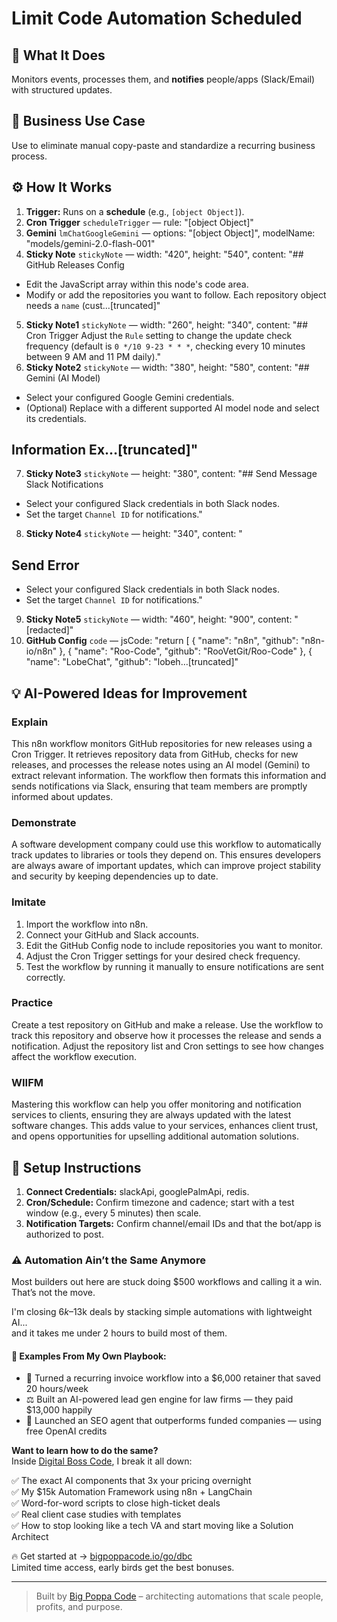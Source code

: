 # Limit Code Automation Scheduled
  ## 🚀 What It Does
  Monitors events, processes them, and **notifies** people/apps (Slack/Email) with structured updates.
  
  ## 💼 Business Use Case
  Use to eliminate manual copy-paste and standardize a recurring business process.
  
  ## ⚙️ How It Works
  1. **Trigger:** Runs on a **schedule** (e.g., `[object Object]`).
  2. **Cron Trigger** `scheduleTrigger` — rule: "[object Object]"
3. **Gemini** `lmChatGoogleGemini` — options: "[object Object]", modelName: "models/gemini-2.0-flash-001"
4. **Sticky Note** `stickyNote` — width: "420", height: "540", content: "## GitHub Releases Config
- Edit the JavaScript array within this node's code area.
- Modify or add the repositories you want to follow. Each repository object needs a `name` (cust…[truncated]"
5. **Sticky Note1** `stickyNote` — width: "260", height: "340", content: "## Cron Trigger
Adjust the `Rule` setting to change the update check frequency (default is `0 */10 9-23 * * *`, checking every 10 minutes between 9 AM and 11 PM daily)."
6. **Sticky Note2** `stickyNote` — width: "380", height: "580", content: "## Gemini (AI Model)
- Select your configured Google Gemini credentials.
- (Optional) Replace with a different supported AI model node and select its credentials.
## Information Ex…[truncated]"
7. **Sticky Note3** `stickyNote` — height: "380", content: "## Send Message
Slack Notifications
- Select your configured Slack credentials in both Slack nodes.
- Set the target `Channel ID` for notifications."
8. **Sticky Note4** `stickyNote` — height: "340", content: "














## Send Error
- Select your configured Slack credentials in both Slack nodes.
- Set the target `Channel ID` for notifications."
9. **Sticky Note5** `stickyNote` — width: "460", height: "900", content: "[redacted]"
10. **GitHub Config** `code` — jsCode: "return [
  {
    "name": "n8n",
    "github": "n8n-io/n8n"
  },
  {
    "name": "Roo-Code",
    "github": "RooVetGit/Roo-Code"
  },
  {
    "name": "LobeChat",
    "github": "lobeh…[truncated]"
  
  ## 💡 AI-Powered Ideas for Improvement
  ### Explain
This n8n workflow monitors GitHub repositories for new releases using a Cron Trigger. It retrieves repository data from GitHub, checks for new releases, and processes the release notes using an AI model (Gemini) to extract relevant information. The workflow then formats this information and sends notifications via Slack, ensuring that team members are promptly informed about updates.

### Demonstrate
A software development company could use this workflow to automatically track updates to libraries or tools they depend on. This ensures developers are always aware of important updates, which can improve project stability and security by keeping dependencies up to date.

### Imitate
1. Import the workflow into n8n.
2. Connect your GitHub and Slack accounts.
3. Edit the GitHub Config node to include repositories you want to monitor.
4. Adjust the Cron Trigger settings for your desired check frequency.
5. Test the workflow by running it manually to ensure notifications are sent correctly.

### Practice
Create a test repository on GitHub and make a release. Use the workflow to track this repository and observe how it processes the release and sends a notification. Adjust the repository list and Cron settings to see how changes affect the workflow execution.

### WIIFM
Mastering this workflow can help you offer monitoring and notification services to clients, ensuring they are always updated with the latest software changes. This adds value to your services, enhances client trust, and opens opportunities for upselling additional automation solutions.
  
  ## 🔧 Setup Instructions
  1. **Connect Credentials:** slackApi, googlePalmApi, redis.
2. **Cron/Schedule:** Confirm timezone and cadence; start with a test window (e.g., every 5 minutes) then scale.
3. **Notification Targets:** Confirm channel/email IDs and that the bot/app is authorized to post.
  
### ⚠️ Automation Ain’t the Same Anymore

Most builders out here are stuck doing $500 workflows and calling it a win.  
That’s not the move.  

I'm closing $6k–$13k deals by stacking simple automations with lightweight AI...  
and it takes me under 2 hours to build most of them.

#### 🧠 Examples From My Own Playbook:
- 🔁 Turned a recurring invoice workflow into a $6,000 retainer that saved 20 hours/week  
- ⚖️ Built an AI-powered lead gen engine for law firms — they paid $13,000 happily  
- 🚀 Launched an SEO agent that outperforms funded companies — using free OpenAI credits  

**Want to learn how to do the same?**  
Inside [Digital Boss Code](https://bigpoppacode.io/go/dbc), I break it all down:

✅ The exact AI components that 3x your pricing overnight  
✅ My $15k Automation Framework using n8n + LangChain  
✅ Word-for-word scripts to close high-ticket deals  
✅ Real client case studies with templates  
✅ How to stop looking like a tech VA and start moving like a Solution Architect  

🔥 Get started at → [bigpoppacode.io/go/dbc](https://bigpoppacode.io/go/dbc)  
Limited time access, early birds get the best bonuses.

---
> Built by [Big Poppa Code](https://bigpoppacode.io) – architecting automations that scale people, profits, and purpose.
  